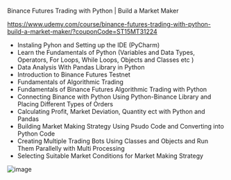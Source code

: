 Binance Futures Trading with Python | Build a Market Maker

https://www.udemy.com/course/binance-futures-trading-with-python-build-a-market-maker/?couponCode=ST15MT31224

- Instaling Pyhon and Setting up the IDE (PyCharm)
- Learn the Fundamentals of Python (Variables and Data Types, Operators, For Loops, While Loops, Objects and Classes etc )
- Data Analysis With Pandas Library in Python
- Introduction to Binance Futures Testnet
- Fundamentals of Algorithmic Trading
- Fundamentals of Binance Futures Algorithmic Trading with Python
- Connecting Binance with Python Using Python-Binance Library and Placing Different Types of Orders
- Calculating Profit, Market Deviation, Quantity ect with Python and Pandas
- Building Market Making Strategy Using Psudo Code and Converting into Python Code
- Creating Multiple Trading Bots Using Classes and Objects and Run Them Parallelly with Multi Processing
- Selecting Suitable Market Conditions for Market Making Strategy

![image](https://github.com/Bensk-96/binance-future-market-maker/assets/91371262/b9f8f5a7-c947-44d9-a62b-a6089af54869)
